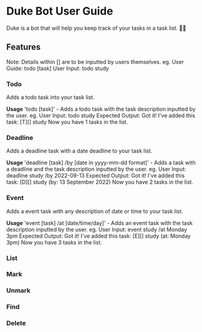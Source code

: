 # Duke Bot User Guide

Duke is a bot that will help you keep track of your tasks in a task list. 👍🏻

## Features 

Note: Details within [] are to be inputted by users themselves. 
      eg. User Guide: todo [task]
          User Input: todo study

### Todo

Adds a todo task into your task list.

**Usage**
'todo [task]' - Adds a todo task with the task description inputted by the user.
eg. User Input: todo study
		Expected Output: Got it! I've added this task:
										 [T][] study
										 Now you have 1 tasks in the list.

### Deadline

Adds a deadline task with a date deadline to your task list.

**Usage**
'deadline [task] /by [date in yyyy-mm-dd format]' - Adds a task with a deadline and the task description inputted by the user.
eg. User Input: deadline study /by 2022-09-13
		Expected Output: Got it! I've added this task:
										 [D][] study (by: 13 September 2022)
										 Now you have 2 tasks in the list.

### Event

Adds a event task with any description of date or time to your task list.

**Usage**
'event [task] /at [date/time/day]' - Adds an event task with the task description inputted by the user.
eg. User Input: event study /at Monday 3pm
		Expected Output: Got it! I've added this task:
										 [E][] study (at: Monday 3pm)
										 Now you have 3 tasks in the list.

### List

### Mark

### Unmark

### Find

### Delete
